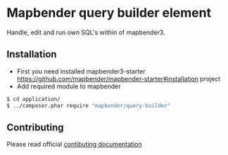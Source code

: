 # Mapbender query builder element

Handle, edit and run own SQL's within of mapbender3.


## Installation 
* First you need installed mapbender3-starter https://github.com/mapbender/mapbender-starter#installation project
* Add required module to mapbender

```sh
$ cd application/
$ ../composer.phar require "mapbender/query-builder"
```

## Contributing

Please read official [contibuting documentation](https://github.com/mapbender/mapbender-starter/blob/feature/contributing-doc/CONTRIBUTING.md#modules)